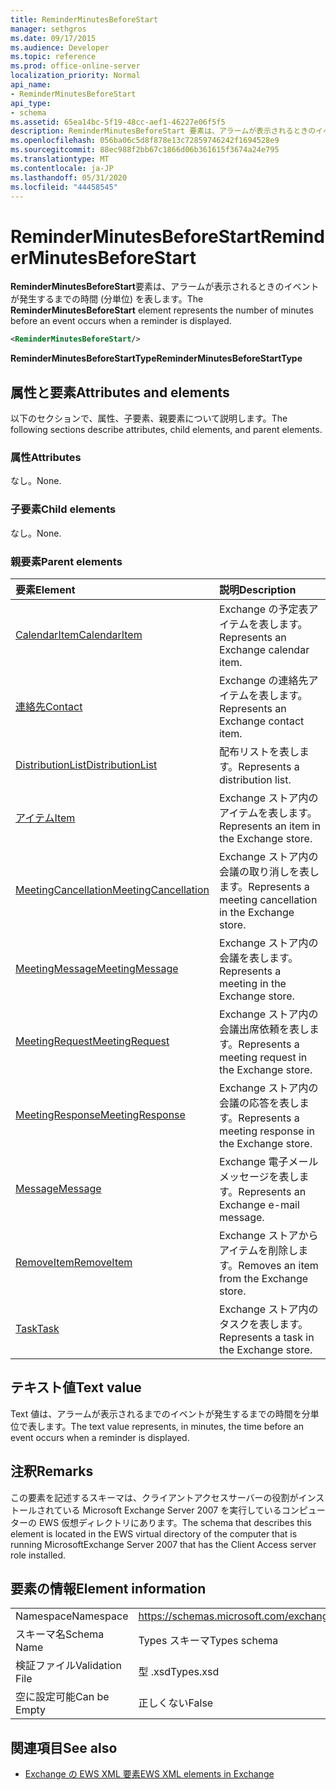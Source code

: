 ```yaml
---
title: ReminderMinutesBeforeStart
manager: sethgros
ms.date: 09/17/2015
ms.audience: Developer
ms.topic: reference
ms.prod: office-online-server
localization_priority: Normal
api_name:
- ReminderMinutesBeforeStart
api_type:
- schema
ms.assetid: 65ea14bc-5f19-48cc-aef1-46227e06f5f5
description: ReminderMinutesBeforeStart 要素は、アラームが表示されるときのイベントが発生するまでの時間 (分単位) を表します。
ms.openlocfilehash: 056ba06c5d8f878e13c72859746242f1694528e9
ms.sourcegitcommit: 88ec988f2bb67c1866d06b361615f3674a24e795
ms.translationtype: MT
ms.contentlocale: ja-JP
ms.lasthandoff: 05/31/2020
ms.locfileid: "44458545"
---
```

# <a name="reminderminutesbeforestart"></a><span data-ttu-id="ef96f-103">ReminderMinutesBeforeStart</span><span class="sxs-lookup"><span data-stu-id="ef96f-103">ReminderMinutesBeforeStart</span></span>

<span data-ttu-id="ef96f-104">**ReminderMinutesBeforeStart**要素は、アラームが表示されるときのイベントが発生するまでの時間 (分単位) を表します。</span><span class="sxs-lookup"><span data-stu-id="ef96f-104">The **ReminderMinutesBeforeStart** element represents the number of minutes before an event occurs when a reminder is displayed.</span></span> 
  
```xml
<ReminderMinutesBeforeStart/>
```

 <span data-ttu-id="ef96f-105">**ReminderMinutesBeforeStartType**</span><span class="sxs-lookup"><span data-stu-id="ef96f-105">**ReminderMinutesBeforeStartType**</span></span>
## <a name="attributes-and-elements"></a><span data-ttu-id="ef96f-106">属性と要素</span><span class="sxs-lookup"><span data-stu-id="ef96f-106">Attributes and elements</span></span>

<span data-ttu-id="ef96f-107">以下のセクションで、属性、子要素、親要素について説明します。</span><span class="sxs-lookup"><span data-stu-id="ef96f-107">The following sections describe attributes, child elements, and parent elements.</span></span>
  
### <a name="attributes"></a><span data-ttu-id="ef96f-108">属性</span><span class="sxs-lookup"><span data-stu-id="ef96f-108">Attributes</span></span>

<span data-ttu-id="ef96f-109">なし。</span><span class="sxs-lookup"><span data-stu-id="ef96f-109">None.</span></span>
  
### <a name="child-elements"></a><span data-ttu-id="ef96f-110">子要素</span><span class="sxs-lookup"><span data-stu-id="ef96f-110">Child elements</span></span>

<span data-ttu-id="ef96f-111">なし。</span><span class="sxs-lookup"><span data-stu-id="ef96f-111">None.</span></span>
  
### <a name="parent-elements"></a><span data-ttu-id="ef96f-112">親要素</span><span class="sxs-lookup"><span data-stu-id="ef96f-112">Parent elements</span></span>

|<span data-ttu-id="ef96f-113">**要素**</span><span class="sxs-lookup"><span data-stu-id="ef96f-113">**Element**</span></span>|<span data-ttu-id="ef96f-114">**説明**</span><span class="sxs-lookup"><span data-stu-id="ef96f-114">**Description**</span></span>|
|:-----|:-----|
|[<span data-ttu-id="ef96f-115">CalendarItem</span><span class="sxs-lookup"><span data-stu-id="ef96f-115">CalendarItem</span></span>](calendaritem.md) <br/> |<span data-ttu-id="ef96f-116">Exchange の予定表アイテムを表します。</span><span class="sxs-lookup"><span data-stu-id="ef96f-116">Represents an Exchange calendar item.</span></span>  <br/> |
|[<span data-ttu-id="ef96f-117">連絡先</span><span class="sxs-lookup"><span data-stu-id="ef96f-117">Contact</span></span>](contact.md) <br/> |<span data-ttu-id="ef96f-118">Exchange の連絡先アイテムを表します。</span><span class="sxs-lookup"><span data-stu-id="ef96f-118">Represents an Exchange contact item.</span></span>  <br/> |
|[<span data-ttu-id="ef96f-119">DistributionList</span><span class="sxs-lookup"><span data-stu-id="ef96f-119">DistributionList</span></span>](distributionlist.md) <br/> |<span data-ttu-id="ef96f-120">配布リストを表します。</span><span class="sxs-lookup"><span data-stu-id="ef96f-120">Represents a distribution list.</span></span>  <br/> |
|[<span data-ttu-id="ef96f-121">アイテム</span><span class="sxs-lookup"><span data-stu-id="ef96f-121">Item</span></span>](item.md) <br/> |<span data-ttu-id="ef96f-122">Exchange ストア内のアイテムを表します。</span><span class="sxs-lookup"><span data-stu-id="ef96f-122">Represents an item in the Exchange store.</span></span>  <br/> |
|[<span data-ttu-id="ef96f-123">MeetingCancellation</span><span class="sxs-lookup"><span data-stu-id="ef96f-123">MeetingCancellation</span></span>](meetingcancellation.md) <br/> |<span data-ttu-id="ef96f-124">Exchange ストア内の会議の取り消しを表します。</span><span class="sxs-lookup"><span data-stu-id="ef96f-124">Represents a meeting cancellation in the Exchange store.</span></span>  <br/> |
|[<span data-ttu-id="ef96f-125">MeetingMessage</span><span class="sxs-lookup"><span data-stu-id="ef96f-125">MeetingMessage</span></span>](meetingmessage.md) <br/> |<span data-ttu-id="ef96f-126">Exchange ストア内の会議を表します。</span><span class="sxs-lookup"><span data-stu-id="ef96f-126">Represents a meeting in the Exchange store.</span></span>  <br/> |
|[<span data-ttu-id="ef96f-127">MeetingRequest</span><span class="sxs-lookup"><span data-stu-id="ef96f-127">MeetingRequest</span></span>](meetingrequest.md) <br/> |<span data-ttu-id="ef96f-128">Exchange ストア内の会議出席依頼を表します。</span><span class="sxs-lookup"><span data-stu-id="ef96f-128">Represents a meeting request in the Exchange store.</span></span>  <br/> |
|[<span data-ttu-id="ef96f-129">MeetingResponse</span><span class="sxs-lookup"><span data-stu-id="ef96f-129">MeetingResponse</span></span>](meetingresponse.md) <br/> |<span data-ttu-id="ef96f-130">Exchange ストア内の会議の応答を表します。</span><span class="sxs-lookup"><span data-stu-id="ef96f-130">Represents a meeting response in the Exchange store.</span></span>  <br/> |
|[<span data-ttu-id="ef96f-131">Message</span><span class="sxs-lookup"><span data-stu-id="ef96f-131">Message</span></span>](message-ex15websvcsotherref.md) <br/> |<span data-ttu-id="ef96f-132">Exchange 電子メールメッセージを表します。</span><span class="sxs-lookup"><span data-stu-id="ef96f-132">Represents an Exchange e-mail message.</span></span>  <br/> |
|[<span data-ttu-id="ef96f-133">RemoveItem</span><span class="sxs-lookup"><span data-stu-id="ef96f-133">RemoveItem</span></span>](removeitem.md) <br/> |<span data-ttu-id="ef96f-134">Exchange ストアからアイテムを削除します。</span><span class="sxs-lookup"><span data-stu-id="ef96f-134">Removes an item from the Exchange store.</span></span>  <br/> |
|[<span data-ttu-id="ef96f-135">Task</span><span class="sxs-lookup"><span data-stu-id="ef96f-135">Task</span></span>](task.md) <br/> |<span data-ttu-id="ef96f-136">Exchange ストア内のタスクを表します。</span><span class="sxs-lookup"><span data-stu-id="ef96f-136">Represents a task in the Exchange store.</span></span>  <br/> |
   
## <a name="text-value"></a><span data-ttu-id="ef96f-137">テキスト値</span><span class="sxs-lookup"><span data-stu-id="ef96f-137">Text value</span></span>

<span data-ttu-id="ef96f-138">Text 値は、アラームが表示されるまでのイベントが発生するまでの時間を分単位で表します。</span><span class="sxs-lookup"><span data-stu-id="ef96f-138">The text value represents, in minutes, the time before an event occurs when a reminder is displayed.</span></span>
  
## <a name="remarks"></a><span data-ttu-id="ef96f-139">注釈</span><span class="sxs-lookup"><span data-stu-id="ef96f-139">Remarks</span></span>

<span data-ttu-id="ef96f-140">この要素を記述するスキーマは、クライアントアクセスサーバーの役割がインストールされている Microsoft Exchange Server 2007 を実行しているコンピューターの EWS 仮想ディレクトリにあります。</span><span class="sxs-lookup"><span data-stu-id="ef96f-140">The schema that describes this element is located in the EWS virtual directory of the computer that is running MicrosoftExchange Server 2007 that has the Client Access server role installed.</span></span>
  
## <a name="element-information"></a><span data-ttu-id="ef96f-141">要素の情報</span><span class="sxs-lookup"><span data-stu-id="ef96f-141">Element information</span></span>

|||
|:-----|:-----|
|<span data-ttu-id="ef96f-142">Namespace</span><span class="sxs-lookup"><span data-stu-id="ef96f-142">Namespace</span></span>  <br/> |https://schemas.microsoft.com/exchange/services/2006/types  <br/> |
|<span data-ttu-id="ef96f-143">スキーマ名</span><span class="sxs-lookup"><span data-stu-id="ef96f-143">Schema Name</span></span>  <br/> |<span data-ttu-id="ef96f-144">Types スキーマ</span><span class="sxs-lookup"><span data-stu-id="ef96f-144">Types schema</span></span>  <br/> |
|<span data-ttu-id="ef96f-145">検証ファイル</span><span class="sxs-lookup"><span data-stu-id="ef96f-145">Validation File</span></span>  <br/> |<span data-ttu-id="ef96f-146">型 .xsd</span><span class="sxs-lookup"><span data-stu-id="ef96f-146">Types.xsd</span></span>  <br/> |
|<span data-ttu-id="ef96f-147">空に設定可能</span><span class="sxs-lookup"><span data-stu-id="ef96f-147">Can be Empty</span></span>  <br/> |<span data-ttu-id="ef96f-148">正しくない</span><span class="sxs-lookup"><span data-stu-id="ef96f-148">False</span></span>  <br/> |
   
## <a name="see-also"></a><span data-ttu-id="ef96f-149">関連項目</span><span class="sxs-lookup"><span data-stu-id="ef96f-149">See also</span></span>



- [<span data-ttu-id="ef96f-150">Exchange の EWS XML 要素</span><span class="sxs-lookup"><span data-stu-id="ef96f-150">EWS XML elements in Exchange</span></span>](ews-xml-elements-in-exchange.md)


